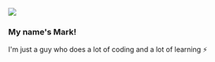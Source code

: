 
![](https://media.giphy.com/media/xTiIzJSKB4l7xTouE8/giphy.gif)

### My name's Mark!
I'm just a guy who does a lot of coding and a lot of learning ⚡


  
